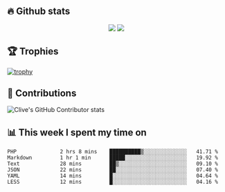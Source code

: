 ## &#128293; Github stats

<!-- GitHub Readme Streak Stats - https://github.com/DenverCoder1/github-readme-streak-stats -->
<p align="center">

<picture>
  <source 
    srcset="https://github-readme-stats.vercel.app/api?username=clivewalkden&count_private=true&show_icons=true&theme=darcula"
    media="(prefers-color-scheme: dark)"
  />
  <source
    srcset="https://github-readme-stats.vercel.app/api?username=clivewalkden&count_private=true&show_icons=true&theme=calm"
    media="(prefers-color-scheme: light), (prefers-color-scheme: no-preference)"
  />
  <img src="https://github-readme-stats.vercel.app/api?username=clivewalkden&count_private=true&show_icons=true&theme=darcula" />
</picture>

<a href="https://git.io/streak-stats" target="_blank">
  <img src="http://github-readme-streak-stats.herokuapp.com?user=clivewalkden&theme=darcula&date_format=j%20M%5B%20Y%5D" />
</a>

</p>

## &#127942; Trophies
[![trophy](https://github-profile-trophy.vercel.app/?username=clivewalkden&theme=onedark)](https://github.com/clivewalkden/github-profile-trophy)

## &#129309; Contributions
![Clive's GitHub Contributor stats](https://github-contributor-stats.vercel.app/api?username=clivewalkden)

## &#128202; This week I spent my time on
<!--START_SECTION:waka-->

```text
PHP              2 hrs 8 mins    ██████████▒░░░░░░░░░░░░░░   41.71 %
Markdown         1 hr 1 min      █████░░░░░░░░░░░░░░░░░░░░   19.92 %
Text             28 mins         ██▒░░░░░░░░░░░░░░░░░░░░░░   09.10 %
JSON             22 mins         ██░░░░░░░░░░░░░░░░░░░░░░░   07.40 %
YAML             14 mins         █░░░░░░░░░░░░░░░░░░░░░░░░   04.64 %
LESS             12 mins         █░░░░░░░░░░░░░░░░░░░░░░░░   04.16 %
```

<!--END_SECTION:waka-->
